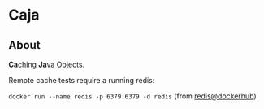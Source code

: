 # Caja

## About
**Ca**ching **Ja**va Objects.

Remote cache tests require a running redis:

`docker run --name redis -p 6379:6379 -d redis` (from [redis@dockerhub](https://hub.docker.com/_/redis/)) 